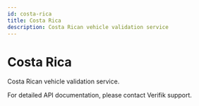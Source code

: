 ```yaml
---
id: costa-rica
title: Costa Rica
description: Costa Rican vehicle validation service
---
```


# Costa Rica

Costa Rican vehicle validation service.

For detailed API documentation, please contact Verifik support.
